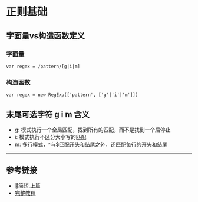 # 正则基础

## 字面量vs构造函数定义

### 字面量

``
var regex = /pattern/[g|i|m]
``

### 构造函数

``
var regex = new RegExp(['pattern', ['g'|'i'|'m']])
``

## 末尾可选字符 g i m 含义

- g: 模式执行一个全局匹配，找到所有的匹配，而不是找到一个后停止
- i: 模式执行不区分大小写的匹配
- m: 多行模式，^与$匹配开头和结尾之外，还匹配每行的开头和结尾

---

## 参考链接

- [简短.上篇](http://www.cnblogs.com/giggle/p/5532453.html)
- [完整教程](https://juejin.im/post/5965943ff265da6c30653879)